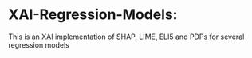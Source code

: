 # XAI-Regression-Models:
This is an XAI implementation of SHAP, LIME, ELI5 and PDPs for several regression models
